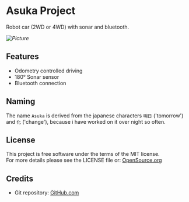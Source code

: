 # Asuka Project
Robot car (2WD or 4WD) with sonar and bluetooth.

_![Picture](image.png)_

## Features
 - Odometry controlled driving
 - 180° Sonar sensor
 - Bluetooth connection

## Naming
The name `Asuka` is derived from the japanese characters `明日` ('tomorrow') and `化` ('change'),
because i have worked on it over night so often.

## License
This project is free software under the terms of the MIT license.  
For more details please see the LICENSE file or: [OpenSource.org](https://opensource.org/licenses/MIT)

## Credits
 * Git repository: [GitHub.com](https://github.com/HTWK-18INB-1/asuka.git)
